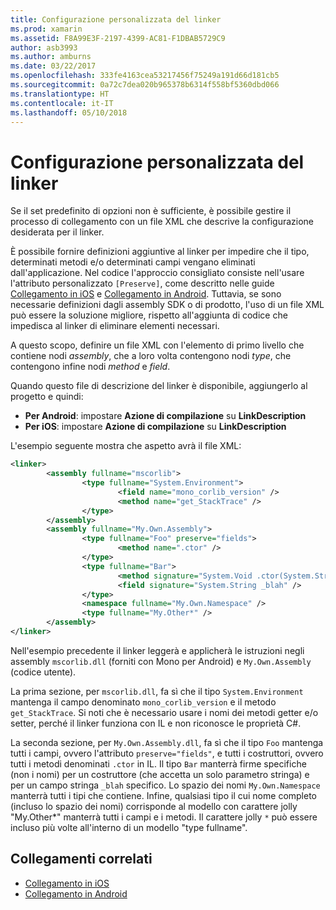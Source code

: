 ```yaml
---
title: Configurazione personalizzata del linker
ms.prod: xamarin
ms.assetid: F8A99E3F-2197-4399-AC81-F1DBAB5729C9
author: asb3993
ms.author: amburns
ms.date: 03/22/2017
ms.openlocfilehash: 333fe4163cea53217456f75249a191d66d181cb5
ms.sourcegitcommit: 0a72c7dea020b965378b6314f558bf5360dbd066
ms.translationtype: HT
ms.contentlocale: it-IT
ms.lasthandoff: 05/10/2018
---
```

# <a name="custom-linker-configuration"></a>Configurazione personalizzata del linker

Se il set predefinito di opzioni non è sufficiente, è possibile gestire il processo di collegamento con un file XML che descrive la configurazione desiderata per il linker.

È possibile fornire definizioni aggiuntive al linker per impedire che il tipo, determinati metodi e/o determinati campi vengano eliminati dall'applicazione. Nel codice l'approccio consigliato consiste nell'usare l'attributo personalizzato `[Preserve]`, come descritto nelle guide [Collegamento in iOS](~/ios/deploy-test/linker.md) e [Collegamento in Android](~/android/deploy-test/linker.md).
Tuttavia, se sono necessarie definizioni dagli assembly SDK o di prodotto, l'uso di un file XML può essere la soluzione migliore, rispetto all'aggiunta di codice che impedisca al linker di eliminare elementi necessari.

A questo scopo, definire un file XML con l'elemento di primo livello <linker> che contiene nodi *assembly*, che a loro volta contengono nodi *type*, che contengono infine nodi *method* e *field*.

Quando questo file di descrizione del linker è disponibile, aggiungerlo al progetto e quindi:

-  **Per Android**: impostare **Azione di compilazione** su **LinkDescription**
-  **Per iOS**: impostare **Azione di compilazione** su **LinkDescription**


L'esempio seguente mostra che aspetto avrà il file XML:

```xml
<linker>
        <assembly fullname="mscorlib">
                <type fullname="System.Environment">
                        <field name="mono_corlib_version" />
                        <method name="get_StackTrace" />
                </type>
        </assembly>
        <assembly fullname="My.Own.Assembly">
                <type fullname="Foo" preserve="fields">
                        <method name=".ctor" />
                </type>
                <type fullname="Bar">
                        <method signature="System.Void .ctor(System.String)" />
                        <field signature="System.String _blah" />
                </type>
                <namespace fullname="My.Own.Namespace" />
                <type fullname="My.Other*" />
        </assembly>
</linker>
```

Nell'esempio precedente il linker leggerà e applicherà le istruzioni negli assembly `mscorlib.dll` (forniti con Mono per Android) e `My.Own.Assembly` (codice utente).

La prima sezione, per `mscorlib.dll`, fa sì che il tipo `System.Environment` mantenga il campo denominato `mono_corlib_version` e il metodo `get_StackTrace`.
Si noti che è necessario usare i nomi dei metodi getter e/o setter, perché il linker funziona con IL e non riconosce le proprietà C#.

La seconda sezione, per `My.Own.Assembly.dll`, fa sì che il tipo `Foo` mantenga tutti i campi, ovvero l'attributo `preserve="fields"`, e tutti i costruttori, ovvero tutti i metodi denominati `.ctor` in IL. Il tipo `Bar` manterrà firme specifiche (non i nomi) per un costruttore (che accetta un solo parametro stringa) e per un campo stringa `_blah` specifico.
Lo spazio dei nomi `My.Own.Namespace` manterrà tutti i tipi che contiene.
Infine, qualsiasi tipo il cui nome completo (incluso lo spazio dei nomi) corrisponde al modello con carattere jolly "My.Other\*" manterrà tutti i campi e i metodi. Il carattere jolly `*` può essere incluso più volte all'interno di un modello "type fullname".



## <a name="related-links"></a>Collegamenti correlati

- [Collegamento in iOS](~/ios/deploy-test/linker.md)
- [Collegamento in Android](~/android/deploy-test/linker.md)
